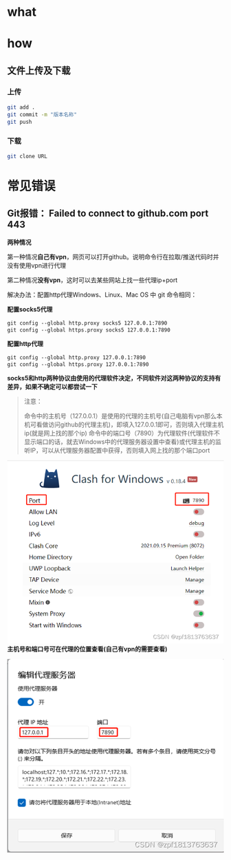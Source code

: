 # what

# how

## 文件上传及下载

### 上传

```bash
git add .
git commit -m "版本名称"
git push
```

### 下载

```bash
git clone URL
```

# 常见错误

## Git报错： Failed to connect to github.com port 443

**两种情况**

第一种情况**自己有vpn**，网页可以打开github。说明命令行在拉取/推送代码时并没有使用vpn进行代理

第二种情况**没有vpn**，这时可以去某些网站上找一些代理ip+port

解决办法：配置http代理Windows、Linux、Mac OS 中 git 命令相同：

**配置socks5代理**

```
git config --global http.proxy socks5 127.0.0.1:7890
git config --global https.proxy socks5 127.0.0.1:7890
```

**配置http代理**

```
git config --global http.proxy 127.0.0.1:7890
git config --global https.proxy 127.0.0.1:7890
```

**socks5和http两种协议由使用的代理软件决定，不同软件对这两种协议的支持有差异，如果不确定可以都尝试一下**

> 注意：
>
> 命令中的主机号（127.0.0.1）是使用的代理的主机号(自己电脑有vpn那么本机可看做访问github的代理主机)，即填入127.0.0.1即可，否则填入代理主机 ip(就是网上找的那个ip)
> 命令中的端口号（7890）为代理软件(代理软件不显示端口的话，就去Windows中的代理服务器设置中查看)或代理主机的监听IP，可以从代理服务器配置中获得，否则填入网上找的那个端口port 

![img](https://raw.githubusercontent.com/feixue-altaaa/picture/master/pic/202407222105420.png)
**主机号和端口号可在代理的位置查看(自己有vpn的需要查看)**

![img](https://raw.githubusercontent.com/feixue-altaaa/picture/master/pic/202407222106763.png)